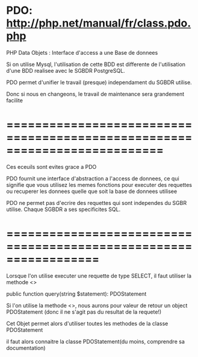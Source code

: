 # PDO: http://php.net/manual/fr/class.pdo.php 



PHP Data Objets : Interface d'access a une Base de donnees

Si on utilise Mysql, l'utilisation de cette BDD est differente de l'utilisation d'une BDD realisee avec le SGBDR PostgreSQL.

PDO permet d'unifier le travail (presque) independament du SGBDR utilise.

Donc si nous en changeons, le travail de maintenance sera grandement facilite

# ==========================================================================

Ces eceuils sont evites grace a PDO


PDO fournit une interface d'abstraction a l'access de donnees, 
ce qui signifie que vous utilisez les memes fonctions pour executer des requettes
ou recuperer les donnees quelle que soit la base de donnees utilisee


PDO ne permet pas d'ecrire des requettes qui sont independes du SGBR utilise.
Chaque SGBDR a ses specificites SQL.

# =================================================================

Lorsque l'on utilise executer une requette de type SELECT, il faut utiliser la methode <<query>>


public function query(string $statement): PDOStatement

Si l'on utilise la methode <<query>>, nous aurons pour valeur de retour 
un object PDOStatement (donc il ne s'agit pas du resultat de la requete!)


Cet Objet permet alors d'utiliser toutes les methodes de la classe PDOStatement 


il faut alors connaitre la classe PDOStatement(du moins, comprendre sa documentation)


